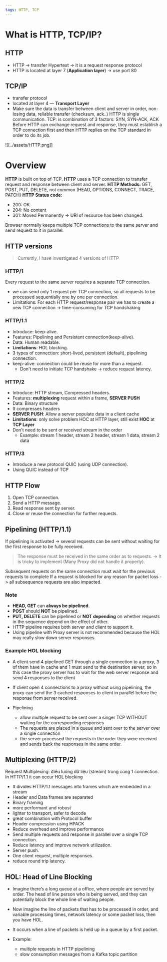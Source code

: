 ```yaml
---
tags: HTTP, TCP
---
```


# **What is HTTP, TCP/IP?**
## **HTTP** 
- HTTP -> transfer Hypertext -> it is a request response protocol
- HTTP is located at layer 7 (**Application layer**) -> use port 80
## **TCP/IP**
- transfer protocol
- located at layer 4 — **Transport Layer**
- Make sure the data is transfer between client and server in order, non-losing data, reliable transfer (checksum, ack..)
HTTP is single communication.
TCP: is combination of 3 factors: SYN, SYN-ACK, ACK
Before HTTP can exchange request and response, they must establish a TCP connection first and then HTTP replies on the TCP standard in order to do its job.


![[../assets/HTTP.png]]

# Overview
**HTTP** is built on top of TCP.
**HTTP** uses a TCP connection to transfer request and response between client and server.
**HTTP Methods:** GET, POST, PUT, DELETE, not common (HEAD, OPTIONS, CONNECT, TRACE, PATCH)
**HTTP Status code:**
- 200: OK
- 204: No content
- 301: Moved Permanently -> URI of resource has been changed.

Browser normally keeps multiple TCP connections to the same server and send request to it in parallel.

## HTTP versions
> Currently, I have investigated 4 versions of HTTP
### HTTP/1
Every request to the same server requires a separate TCP connection.
- we can send only 1 request per TCP connection, so all requests to be processed sequentially one by one per connection.
- Limitations: For each HTTP request/response pair we has to create a new TCP connection
	-> time-consuming for TCP handshaking

### HTTP/1.1
- Introduce: keep-alive.
- Features: Pipelining and Persistent connection(keep-alive).
- Data: Human readable.
- **Limitations**: HOL blocking.
- 3 types of connection: short-lived, persistent (default), pipelining connection.
- keep-alive: connection could be reuse for more than a request.
	- Don't need to initiate TCP handshake -> reduce request latency.

### HTTP/2
- Introduce: HTTP stream, Compressed headers.
- Features: **multiplexing** request within a frame, **SERVER PUSH**
- Data: Binary structure
- It compresses headers
- **SERVER PUSH**: Allow a server populate data in a client cache
- **Limitations**: only solve problem HOC at HTTP layer, still exist **HOC** at **TCP Layer**
- Don't need to be sent or received stream in the order
	- Example: stream 1 header, stream 2 header, stream 1 data, stream 2 data

### HTTP/3
- Introduce a new protocol QUIC (using UDP connection).
- Using QUIC instead of TCP

## HTTP Flow
1. Open TCP connection.
2. Send a HTTP message.
3. Read response sent by server.
4. Close or reuse the connection for further requests.


## Pipelining (HTTP/1.1)
If pipelining is activated -> several requests can be sent without waiting for the first response to be fully received.
> The response must be received in the same order as to requests. -> It is tricky to implement (Many Proxy did not handle it properly).

Subsequent requests on the same connection must wait for the previous requests to complete 
If a request is blocked for any reason for packet loss -> all subsequence requests are also impacted.
### Note
- **HEAD, GET** can **always be pipelined**.
- **POST** should **NOT** be pipelined.
- **PUT, DELETE** can be pipelined or **NOT depending** on whether requests in the sequence depend on the effect of other.
- HTTP pipeline requires both server and client to support it.
- Using pipeline with Proxy server is not recommended because the HOL may really slow down server responses.
### Example HOL blocking
- A client send 4 pipelined GET through a single connection to a proxy, 3 of them have in cache and 1 must send to the destination server, so in this case the proxy server has to wait for the web server response and send 4 responses to the client
- If client open 4 connections to a proxy without using pipelining, the proxy can send the 3 cached responses to client in parallel before the response from server received.

- Pipelining
	- allow multiple request to be sent over a singer TCP WITHOUT waiting for the corresponding responses
	- The requests are placed in a queue and sent over to the server over a single connection
	- the server processed the requests in the order they were received and sends back the responses in the same order.

## Multiplexing (HTTP/2)
Request Multiplexing: điều luồng dữ liệu (stream) trong cùng 1 connection.
In HTTP/1.1 it can occur HOL blocking
- It divides HTTP/1.1 messages into frames which are embedded in a stream
- Header and Data frames are separated
- Binary framing
- more performant and robust
- lighter to transport, safer to decode
- great combination with Protocol buffer
- Header compression using HPACK
- Reduce overhead and improve performance
- Send multiple requests and response in parallel over a single TCP connection.
- Reduce latency and improve network utilization.
- Server push.
- One client request, multiple responses.
- reduce round trip latency.

## HOL: Head of Line Blocking
- Imagine there’s a long queue at a office, where people are served by order. The head of line person who is being served, and they can potentially block the whole line of waiting people.
- Now imagine the line of packets that has to be processed in order, and variable processing times, network latency or some packet loss, then you have HOL.

- It occurs when a line of packets is held up in a queue by a first packet.
- Example: 
	- multiple requests in HTTP pipelining 
	- slow consumption messages from a Kafka topic partition
